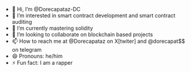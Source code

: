 - 👋 Hi, I’m @Dorecapataz-DC
- 👀 I’m interested in smart contract development and smart contract auditing
- 🌱 I’m currently mastering solidity 
- 💞️ I’m looking to collaborate on blockchain based projects
- 📫 How to reach me at @Dorecapataz on X[twiter] and @dorecapat$$ on telegram
- 😄 Pronouns: he/him
- ⚡ Fun fact: I am a rapper

<!---
Dorecapataz-DC/Dorecapataz-DC is a ✨ special ✨ repository because its `README.md` (this file) appears on your GitHub profile.
You can click the Preview link to take a look at your changes.
--->
